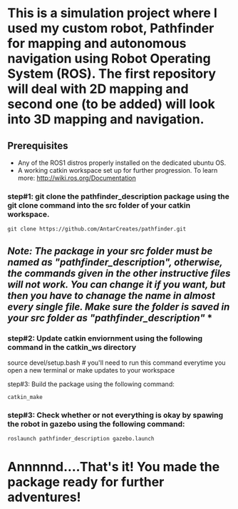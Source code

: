 
# This is a simulation project where I used my custom robot, Pathfinder for mapping and autonomous navigation using Robot Operating System (ROS). The first repository will deal with 2D mapping and second one (to be added) will look into 3D mapping and navigation. #



## Prerequisites ##
* Any of the ROS1 distros properly installed on the dedicated ubuntu OS. 
* A working catkin workspace set up for further progression. To learn more: http://wiki.ros.org/Documentation



### step#1: git clone the pathfinder_description package using the git clone command into the src folder of your catkin workspace. ###

`git clone https://github.com/AntarCreates/pathfinder.git `

## _Note: The package in your src folder must be named as "pathfinder_description", otherwise, the commands given in the other instructive files will not work. You can change it if you want, but then you have to chanage the name in almost every single file. Make sure the folder is saved in your src folder as "pathfinder_description"_ * ##

### step#2: Update catkin enviornment using the following command in the catkin_ws directory ###
source devel/setup.bash # you'll need to run this command everytime you open a new terminal or make updates to your workspace

step#3: Build the package using the following command:

`catkin_make`

### step#3: Check whether or not everything is okay by spawing the robot in gazebo using the following command: ###

`roslaunch pathfinder_description gazebo.launch`


# Annnnnd....That's it! You made the package ready for further adventures! #
